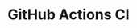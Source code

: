 # GitHub Actions CI

















































































































































































































































































































































































































































































































































































































































































































































































































































































































































































































